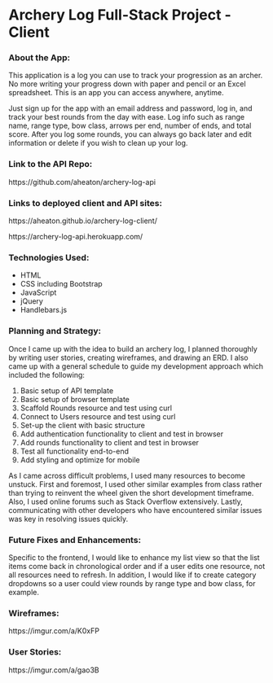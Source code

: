 <h1>Archery Log Full-Stack Project - Client</h1>

<h3>About the App:</h3>
<p>This application is a log you can use to track your progression as an archer. No more writing your progress down with paper and pencil or an Excel spreadsheet. This is an app you can access anywhere, anytime.</p>
<p>Just sign up for the app with an email address and password, log in, and track your best rounds from the day with ease. Log info such as range name, range type, bow class, arrows per end, number of ends, and total score. After you log some rounds, you can always go back later and edit information or delete if you wish to clean up your log.</p>

<h3>Link to the API Repo:</h3> <p>https://github.com/aheaton/archery-log-api</p>

<h3>Links to deployed client and API sites:</h3>
<p>https://aheaton.github.io/archery-log-client/</p>
<p>https://archery-log-api.herokuapp.com/</p>

<h3>Technologies Used:</h3>
<ul>
<li>HTML</li>
<li>CSS including Bootstrap</li>
<li>JavaScript</li>
<li>jQuery</li>
<li>Handlebars.js</li>
</ul>

<h3>Planning and Strategy:</h3>
<p>Once I came up with the idea to build an archery log, I planned thoroughly by writing user stories, creating wireframes, and drawing an ERD. I also came up with a general schedule to guide my development approach which included the following:</p>
<ol>
<li>Basic setup of API template</li>
<li>Basic setup of browser template</li>
<li>Scaffold Rounds resource and test using curl</li>
<li>Connect to Users resource and test using curl</li>
<li>Set-up the client with basic structure</li>
<li>Add authentication functionality to client and test in browser</li>
<li>Add rounds functionality to client and test in browser</li>
<li>Test all functionality end-to-end</li>
<li>Add styling and optimize for mobile</li>
</ol>
<p>As I came across difficult problems, I used many resources to become unstuck. First and foremost, I used other similar examples from class rather than trying to reinvent the wheel given the short development timeframe. Also, I used online forums such as Stack Overflow extensively. Lastly, communicating with other developers who have encountered similar issues was key in resolving issues quickly.</p>

<h3>Future Fixes and Enhancements:</h3>
<p>Specific to the frontend, I would like to enhance my list view so that the list items come back in chronological order and if a user edits one resource, not all resources need to refresh. In addition, I would like if to create category dropdowns so a user could view rounds by range type and bow class, for example.</p>

<h3>Wireframes:</h3>
<p>https://imgur.com/a/K0xFP</p>

<h3>User Stories:</h3>
<p>https://imgur.com/a/gao3B</p>
